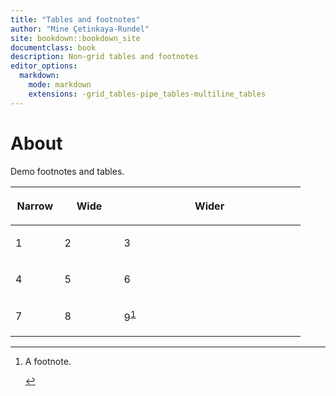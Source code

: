 ```yaml
---
title: "Tables and footnotes"
author: "Mine Çetinkaya-Rundel"
site: bookdown::bookdown_site
documentclass: book
description: Non-grid tables and footnotes
editor_options:
  markdown:
    mode: markdown
    extensions: -grid_tables-pipe_tables-multiline_tables
---
```


# About

Demo footnotes and tables.

<table style="width:92%;"><colgroup><col style="width: 14%" /><col style="width: 19%" /><col style="width: 58%" /></colgroup><thead><tr class="header"><th><p>Narrow</p></th><th><p>Wide</p></th><th><p>Wider</p></th></tr></thead><tbody><tr class="odd"><td><p>1</p></td><td><p>2</p></td><td><p>3</p></td></tr><tr class="even"><td><p>4</p></td><td><p>5</p></td><td><p>6</p></td></tr><tr class="odd"><td><p>7</p></td><td><p>8</p></td><td><p>9<sup><a href="#index-index-fn1">1</a></sup></p></td></tr></tbody></table>

<section class="footnotes" role="doc-endnotes">

<hr />

<ol>

<li id="index-fn1" role="doc-endnote">

<p>

A footnote.

</p>

<p>

<a href="#index-fnref1" class="footnote-back" role="doc-backlink">↩︎</a>

</p>

</li>

</ol>

</section>

